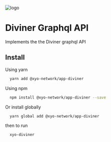 [logo]: https://www.xy.company/img/home/logo_xy.png

![logo]

# Diviner Graphql API

Implements the the Diviner graphql API

## Install

Using yarn

```sh
  yarn add @xyo-network/app-diviner
```

Using npm

```sh
  npm install @xyo-network/app-diviner --save
```

Or install globally

```sh
  yarn global add @xyo-network/app-diviner
```

then to run

```sh
  xyo-diviner
```